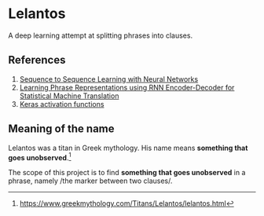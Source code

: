 # Lelantos
A deep learning attempt at splitting phrases into clauses.

## References ##

1. [Sequence to Sequence Learning with Neural Networks](https://arxiv.org/abs/1409.3215)
2. [Learning Phrase Representations using RNN Encoder-Decoder for Statistical Machine Translation](https://arxiv.org/abs/1406.1078)
3. [Keras activation functions](https://keras.io/activations/)

## Meaning of the name ##

Lelantos was a titan in Greek mythology. His name means **something that goes unobserved**.[^1]

The scope of this project is to find **something that goes unobserved** in a phrase, namely /the marker between two clauses/.

[^1]: https://www.greekmythology.com/Titans/Lelantos/lelantos.html
